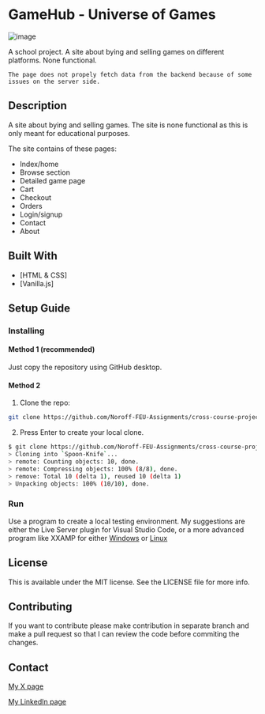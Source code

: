 # GameHub - Universe of Games

![image](https://sunny-zabaione-ed1571.netlify.app/images/screenshot-gamehub.png)

A school project. A site about bying and selling games on different platforms. None functional.

`The page does not propely fetch data from the backend because of some issues on the server side.`

## Description

A site about bying and selling games. The site is none functional as this is only meant for educational purposes.

The site contains of these pages:

- Index/home
- Browse section
- Detailed game page
- Cart
- Checkout
- Orders
- Login/signup
- Contact
- About

## Built With

- [HTML & CSS]
- [Vanilla.js]

## Setup Guide

### Installing

#### Method 1 (recommended)

Just copy the repository using GitHub desktop. 

#### Method 2

1. Clone the repo:
```bash
git clone https://github.com/Noroff-FEU-Assignments/cross-course-project-Skr3d3
```

2. Press Enter to create your local clone.
```bash
$ git clone https://github.com/Noroff-FEU-Assignments/cross-course-project-Skr3d3
> Cloning into `Spoon-Knife`...
> remote: Counting objects: 10, done.
> remote: Compressing objects: 100% (8/8), done.
> remove: Total 10 (delta 1), reused 10 (delta 1)
> Unpacking objects: 100% (10/10), done.

```

### Run

Use a program to create a local testing environment.
My suggestions are either the Live Server plugin for Visual Studio Code,
or a more advanced program like XXAMP for either [Windows](https://www.apachefriends.org/faq_windows.html) or [Linux](https://www.apachefriends.org/faq_linux.html)

## License

This is available under the MIT license. See the LICENSE file for more info.


## Contributing

If you want to contribute please make contribution in separate branch and make a pull request so that I can review the code before commiting the changes.

## Contact

[My X page](https://twitter.com/Skr3d3)

[My LinkedIn page](https://www.linkedin.com/in/patrick-skrede-476380235/)
